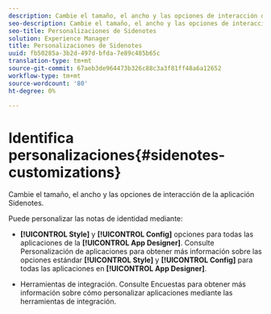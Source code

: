 ```yaml
---
description: Cambie el tamaño, el ancho y las opciones de interacción de la aplicación Sidenotes.
seo-description: Cambie el tamaño, el ancho y las opciones de interacción de la aplicación Sidenotes.
seo-title: Personalizaciones de Sidenotes
solution: Experience Manager
title: Personalizaciones de Sidenotes
uuid: fb50285a-3b2d-497d-bfda-7e89c485b65c
translation-type: tm+mt
source-git-commit: 67aeb3de964473b326c88c3a3f81ff48a6a12652
workflow-type: tm+mt
source-wordcount: '80'
ht-degree: 0%

---
```



# Identifica personalizaciones{#sidenotes-customizations}

Cambie el tamaño, el ancho y las opciones de interacción de la aplicación Sidenotes.

Puede personalizar las notas de identidad mediante:

* **[!UICONTROL Style]** y  **[!UICONTROL Config]** opciones para todas las aplicaciones de la  **[!UICONTROL App Designer]**. Consulte Personalización de aplicaciones para obtener más información sobre las opciones estándar **[!UICONTROL Style]** y **[!UICONTROL Config]** para todas las aplicaciones en **[!UICONTROL App Designer]**.

* Herramientas de integración. Consulte Encuestas para obtener más información sobre cómo personalizar aplicaciones mediante las herramientas de integración.

